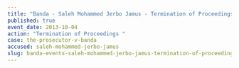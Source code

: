 ```yaml
---
title: "Banda - Saleh Mohammed Jerbo Jamus - Termination of Proceedings "
published: true
event_date: 2013-10-04
action: "Termination of Proceedings "
case: the-prosecutor-v-banda
accused: saleh-mohammed-jerbo-jamus
slug: banda-events-saleh-mohammed-jerbo-jamus-termination-of-proceedings-
---
```

